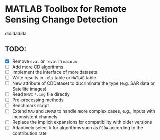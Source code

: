 # MATLAB Toolbox for Remote Sensing Change Detection
dididadida

## TODO:
 + [x] Remove `eval` or `feval` in `main.m`
 + [ ] Add more CD algorithms
 + [ ] Implement the interface of more datasets
 + [ ] Write results in `.xls` table or `MATLAB` table
 + [ ] New attribute of CDDataset to discriminate the type (e.g. SAR data or Satellite images)
 + [ ] Read `ENVI` `*.img` file directly 
 + [ ] Pre-processing methods
 + [ ] Benchmark script
 + [ ] Extend `MAD` and `IRMAD` to handle more complex cases, e.g., inputs with inconsistent channels
 + [ ] Replace the implicit expansions for compatibility with older versions
 + [ ] Adaptively select `k` for algorithms such as `PCDA` according to the contribution rate